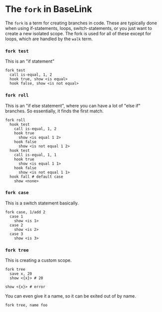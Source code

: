 # The `fork` in BaseLink

The `fork` is a term for creating branches in code. These are typically
done when using if-statements, loops, switch-statements, or you just
want to create a new isolated scope. The fork is used for all of these
except for loops, which are handled by the `walk` term.

### `fork test`

This is an "if statement"

```
fork test
  call is-equal, 1, 2
  hook true, show <is equal>
  hook false, show <is not equal>
```

### `fork roll`

This is an "if else statement", where you can have a lot of "else if"
branches. So essentially, it finds the first match.

```
fork roll
  hook test
    call is-equal, 1, 2
    hook true
      show <is equal 1 2>
    hook false
      show <is not equal 1 2>
  hook test
    call is-equal, 1, 1
    hook true
      show <is equal 1 1>
    hook false
      show <is not equal 1 1>
  hook fall # default case
    show <none>
```

### `fork case`

This is a switch statement basically.

```
fork case, 1/add 2
  case 1
    show <is 1>
  case 2
    show <is 2>
  case 3
    show <is 3>
```

### `fork tree`

This is creating a custom scope.

```
fork tree
  save x, 20
  show <{x}> # 20

show <{x}> # error
```

You can even give it a name, so it can be exited out of by name.

```
fork tree, name foo
```
